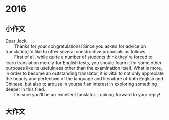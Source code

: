 # 2016



## 小作文
Dear Jack,   
&emsp;&emsp;Thanks for your congratulations! Since you asked for advice on translation,I'd like to offer several constructive proposals as follows.     
&emsp;&emsp;First of all, while quite a number of students think they're forced to learn translation merely for English tests, you should learn it for some other purposes like its usefulness other than the examination itself. What is more, in order to become an outstanding translator, it is vital to not only appreciate the beauty and perfection of the language and literature of both English and Chinese, but also to arouse in yourself an interest in exploring something deeper in this filed.    
&emsp;&emsp;I'm sure you'll be an excellent tanslator. Looking forward to your reply!




## 大作文
